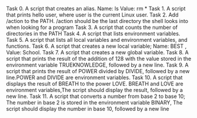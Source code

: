 Task 0. A script that creates an alias. Name: ls Value: rm *
Task 1. A script that prints hello user, where user is the current Linux user.
Task 2. Add /action to the PATH. /action should be the last directory the shell looks into when looking for a program
Task 3. A script that counts the number of directories in the PATH
Task 4. A script that lists environment variables.
Task 5. A script that lists all local variables and environment variables, and functions.
Task 6. A script that creates a new local variable; Name: BEST , Value: School.
Task 7. A script that creates a new global variable.
Task 8. A script that prints the result of the addition of 128 with the value stored in the environment variable TRUEKNOWLEDGE, followed by a new line.
Task 9. A script that prints the result of POWER divided by DIVIDE, followed by a new line.POWER and DIVIDE are environment variables.
Task 10. A script that displays the result of BREATH to the power LOVE. BREATH and LOVE are environment variables,The script should display the result, followed by a new line.
Task 11. A script that converts a number from base 2 to base 10; The number in base 2 is stored in the environment variable BINARY, The script should display the number in base 10, followed by a new line
